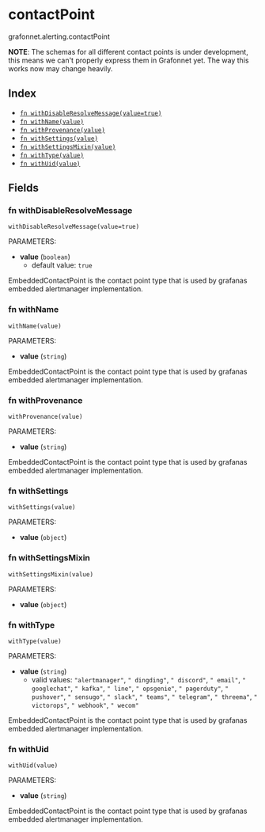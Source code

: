 # contactPoint

grafonnet.alerting.contactPoint

**NOTE**: The schemas for all different contact points is under development, this means we can't properly express them in Grafonnet yet. The way this works now may change heavily.


## Index

* [`fn withDisableResolveMessage(value=true)`](#fn-withdisableresolvemessage)
* [`fn withName(value)`](#fn-withname)
* [`fn withProvenance(value)`](#fn-withprovenance)
* [`fn withSettings(value)`](#fn-withsettings)
* [`fn withSettingsMixin(value)`](#fn-withsettingsmixin)
* [`fn withType(value)`](#fn-withtype)
* [`fn withUid(value)`](#fn-withuid)

## Fields

### fn withDisableResolveMessage

```jsonnet
withDisableResolveMessage(value=true)
```

PARAMETERS:

* **value** (`boolean`)
   - default value: `true`

EmbeddedContactPoint is the contact point type that is used
by grafanas embedded alertmanager implementation.
### fn withName

```jsonnet
withName(value)
```

PARAMETERS:

* **value** (`string`)

EmbeddedContactPoint is the contact point type that is used
by grafanas embedded alertmanager implementation.
### fn withProvenance

```jsonnet
withProvenance(value)
```

PARAMETERS:

* **value** (`string`)

EmbeddedContactPoint is the contact point type that is used
by grafanas embedded alertmanager implementation.
### fn withSettings

```jsonnet
withSettings(value)
```

PARAMETERS:

* **value** (`object`)


### fn withSettingsMixin

```jsonnet
withSettingsMixin(value)
```

PARAMETERS:

* **value** (`object`)


### fn withType

```jsonnet
withType(value)
```

PARAMETERS:

* **value** (`string`)
   - valid values: `"alertmanager"`, `" dingding"`, `" discord"`, `" email"`, `" googlechat"`, `" kafka"`, `" line"`, `" opsgenie"`, `" pagerduty"`, `" pushover"`, `" sensugo"`, `" slack"`, `" teams"`, `" telegram"`, `" threema"`, `" victorops"`, `" webhook"`, `" wecom"`

EmbeddedContactPoint is the contact point type that is used
by grafanas embedded alertmanager implementation.
### fn withUid

```jsonnet
withUid(value)
```

PARAMETERS:

* **value** (`string`)

EmbeddedContactPoint is the contact point type that is used
by grafanas embedded alertmanager implementation.